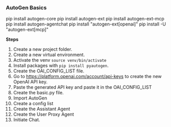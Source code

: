 ### AutoGen Basics

pip install autogen-core
pip install autogen-ext
pip install autogen-ext-mcp
pip install autogen-agentchat
pip install "autogen-ext[openai]"
pip install -U "autogen-ext[mcp]"

**Steps**

1. Create a new project folder.
2. Create a new virtual environment.
3. Activate the venv `source venv/bin/activate`
4. Install packages with `pip install pyautogen`.
5. Create the OAI_CONFIG_LIST file.
6. Go to https://platform.openai.com/account/api-keys to create the new OpenAI API key.
7. Paste the generated API key and paste it in the OAI_CONFIG_LIST
8. Create the basic.py file.
9. Import AutoGen
10. Create a config list
11. Create the Assistant Agent
12. Create the User Proxy Agent
13. Initiate Chat.

